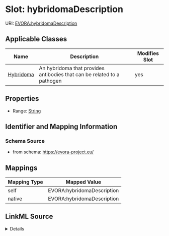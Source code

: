 

# Slot: hybridomaDescription



URI: [EVORA:hybridomaDescription](https://evora-project.eu/hybridomaDescription)



<!-- no inheritance hierarchy -->





## Applicable Classes

| Name | Description | Modifies Slot |
| --- | --- | --- |
| [Hybridoma](Hybridoma.md) | An hybridoma that provides antibodies that can be related to a pathogen |  yes  |







## Properties

* Range: [String](String.md)





## Identifier and Mapping Information







### Schema Source


* from schema: https://evora-project.eu/




## Mappings

| Mapping Type | Mapped Value |
| ---  | ---  |
| self | EVORA:hybridomaDescription |
| native | EVORA:hybridomaDescription |




## LinkML Source

<details>
```yaml
name: hybridomaDescription
from_schema: https://evora-project.eu/
rank: 1000
alias: hybridomaDescription
domain_of:
- Hybridoma
range: string

```
</details>